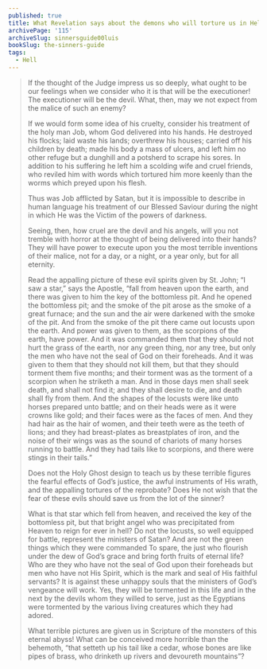 ```yaml
---
published: true
title: What Revelation says about the demons who will torture us in Hell
archivePage: '115'
archiveSlug: sinnersguide00luis
bookSlug: the-sinners-guide
tags:
  - Hell
---
```


> If the thought of the Judge impress us so deeply, what ought to be our feelings when we consider who it is that will be the executioner! The executioner will be the devil. What, then, may we not expect from the malice of such an enemy?
>
> If we would form some idea of his cruelty, consider his treatment of the holy man Job, whom God delivered into his hands. He destroyed his flocks; laid waste his lands; overthrew his houses; carried off his children by death; made his body a mass of ulcers, and left him no other refuge but a dunghill and a potsherd to scrape his sores. In addition to his suffering he left him a scolding wife and cruel friends, who reviled him with words which tortured him more keenly than the worms which preyed upon his flesh.
>
> Thus was Job afflicted by Satan, but it is impossible to describe in human language his treatment of our Blessed Saviour during the night in which He was the Victim of the powers of darkness.
> 
> Seeing, then, how cruel are the devil and his angels, will you not tremble with horror at the thought of being delivered into their hands? They will have power to execute upon you the most terrible inventions of their malice, not for a day, or a night, or a year only, but for all eternity.
>
> Read the appalling picture of these evil spirits given by St. John; “I saw a star,” says the Apostle, “fall from heaven upon the earth, and there was given to him the key of the bottomless pit. And he opened the bottomless pit; and the smoke of the pit arose as the smoke of a great furnace; and the sun and the air were darkened with the smoke of the pit. And from the smoke of the pit there came out locusts upon the earth. And power was given to them, as the scorpions of the earth, have power. And it was commanded them that they should not hurt the grass of the earth, nor any green thing, nor any tree, but only the men who have not the seal of God on their foreheads. And it was given to them that they should not kill them, but that they should torment them five months; and their torment was as the torment of a scorpion when he striketh a man. And in those days men shall seek death, and shall not find it; and they shall desire to die, and death shall fly from them. And the shapes of the locusts were like unto horses prepared unto battle; and on their heads were as it were crowns like gold; and their faces were as the faces of men. And they had hair as the hair of women, and their teeth were as the teeth of lions; and they had breast-plates as breastplates of iron, and the noise of their wings was as the sound of chariots of many horses running to battle. And they had tails like to scorpions, and there were stings in their tails.”
>
> Does not the Holy Ghost design to teach us by these terrible figures the fearful effects of God’s justice, the awful instruments of His wrath, and the appalling tortures of the reprobate? Does He not wish that the fear of these evils should save us from the lot of the sinner?
>
> What is that star which fell from heaven, and received the key of the bottomless pit, but that bright angel who was precipitated from Heaven to reign for ever in hell? Do not the locusts, so well equipped for battle, represent the ministers of Satan? And are not the green things which they were commanded To spare, the just who flourish under the dew of God’s grace and bring forth fruits of eternal life? Who are they who have not the seal of God upon their foreheads but men who have not His Spirit, which is the mark and seal of His faithful servants? It is against these unhappy souls that the ministers of God’s vengeance will work. Yes, they will be tormented in this life and in the next by the devils whom they willed to serve, just as the Egyptians were tormented by the various living creatures which they had adored.
>
> What terrible pictures are given us in Scripture of the monsters of this eternal abyss! What can be conceived more horrible than the behemoth, “that setteth up his tail like a cedar, whose bones are like pipes of brass, who drinketh up rivers and devoureth mountains”?
